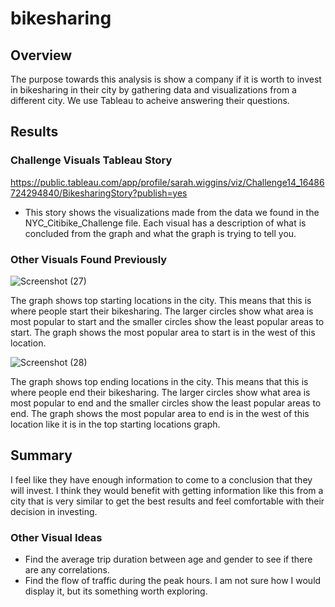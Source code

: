 # bikesharing
## Overview
The purpose towards this analysis is show a company if it is worth to invest in bikesharing in their city by gathering data and visualizations from a different city. We use Tableau to acheive answering their questions.
## Results
### Challenge Visuals Tableau Story
https://public.tableau.com/app/profile/sarah.wiggins/viz/Challenge14_16486724294840/BikesharingStory?publish=yes
- This story shows the visualizations made from the data we found in the NYC_Citibike_Challenge file. Each visual has a description of what is concluded from the graph and what the graph is trying to tell you.
### Other Visuals Found Previously
![Screenshot (27)](https://user-images.githubusercontent.com/92561938/161101943-40e2239f-b6bb-47ce-a314-f0175e8074be.png)

The graph shows top starting locations in the city. This means that this is where people start their bikesharing. The larger circles show what area is most popular to start and the smaller circles show the least popular areas to start. The graph shows the most popular area to start is in the west of this location.

![Screenshot (28)](https://user-images.githubusercontent.com/92561938/161102005-2e60aaca-1774-4b67-a63a-6468491a5ba7.png)

The graph shows top ending locations in the city. This means that this is where people end their bikesharing. The larger circles show what area is most popular to end and the smaller circles show the least popular areas to end. The graph shows the most popular area to end is in the west of this location like it is in the top starting locations graph.
## Summary
I feel like they have enough information to come to a conclusion that they will invest. I think they would benefit with getting information like this from a city that is very similar to get the best results and feel comfortable with their decision in investing.
### Other Visual Ideas
- Find the average trip duration between age and gender to see if there are any correlations.
- Find the flow of traffic during the peak hours. I am not sure how I would display it, but its something worth exploring.
